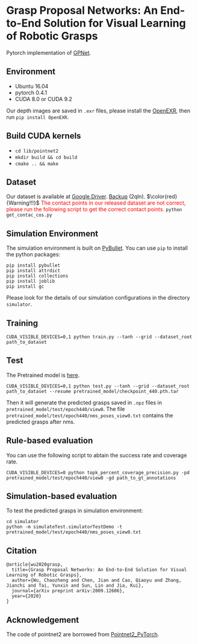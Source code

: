 # Grasp Proposal Networks: An End-to-End Solution for Visual Learning of Robotic Grasps 
Pytorch implementation of [GPNet](https://arxiv.org/abs/2009.12606).

## Environment
- Ubuntu 16.04
- pytorch 0.4.1
- CUDA 8.0 or CUDA 9.2

Our depth images are saved in `.exr` files, please install the [OpenEXR](https://github.com/AcademySoftwareFoundation/openexr/blob/master/INSTALL.md), then run `pip install OpenEXR`.

## Build CUDA kernels
- ``cd lib/pointnet2``
- ``mkdir build && cd build``
- ``cmake .. && make``

## Dataset
Our dataset is available at [Google Driver](https://drive.google.com/file/d/1hZmQhuTrKRn8BMyAq-bI13rQSrdGQdJH/view?usp=sharing). [Backup](https://pan.baidu.com/s/1Gf0cIgaL1s30n22z7sOuRA) (2qln).
$\color{red}{Warning!!!}$
<font color='red'> The contact points in our released dataset are not correct, please run the following script to get the correct contact points.</font>
``python get_contac_cos.py``


## Simulation Environment
The simulation environment is built on [PyBullet](https://pybullet.org/wordpress/). You can use `pip` to install the python packages: 
````
pip install pybullet
pip install attrdict
pip install collections
pip install joblib
pip install gc
````
Please look for the details of our simulation configurations in the directory `simulator`.

<!-- ## Simulation environment
The simulation environment will be available soon. --> 

## Training
``CUDA_VISIBLE_DEVICES=0,1 python train.py --tanh --grid --dataset_root path_to_dataset``

## Test
The Pretrained model is [here](https://drive.google.com/file/d/1Z8xUQmrzufVz7q-3hs9ZVVjjFCTPnxxB/view?usp=sharing).
````
CUDA_VISIBLE_DEVICES=0,1 python test.py --tanh --grid --dataset_root path_to_dataset --resume pretrained_model/checkpoint_440.pth.tar
````

Then it will generate the predicted grasps saved in `.npz` files in `pretrained_model/test/epoch440/view0`. The file `pretrained_model/test/epoch440/nms_poses_view0.txt` contains the predicted grasps after nms.

## Rule-based evaluation
You can use the following script to abtain the success rate and coverage rate.

````
CUDA_VISIBLE_DEVICES=0 python topk_percent_coverage_precision.py -pd pretrained_model/test/epoch440/view0 -gd path_to_gt_annotations
````

## Simulation-based evaluation
To test the predicted grasps in simulation environment:
````
cd simulator
python -m simulateTest.simulatorTestDemo -t pretrained_model/test/epoch440/nms_poses_view0.txt
````

## Citation
````
@article{wu2020grasp,
  title={Grasp Proposal Networks: An End-to-End Solution for Visual Learning of Robotic Grasps},
  author={Wu, Chaozheng and Chen, Jian and Cao, Qiaoyu and Zhang, Jianchi and Tai, Yunxin and Sun, Lin and Jia, Kui},
  journal={arXiv preprint arXiv:2009.12606},
  year={2020}
}
````

## Acknowledgement
The code of pointnet2 are borrowed from [Pointnet2_PyTorch](https://github.com/erikwijmans/Pointnet2_PyTorch).
